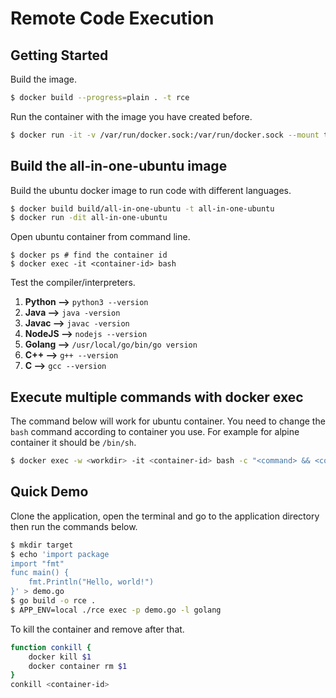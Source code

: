 # Remote Code Execution

## Getting Started

Build the image.
```bash
$ docker build --progress=plain . -t rce
```

Run the container with the image you have created before.
```bash
$ docker run -it -v /var/run/docker.sock:/var/run/docker.sock --mount type=bind,source=$(pwd)/target,target=/rce/target rce
```

## Build the all-in-one-ubuntu image

Build the ubuntu docker image to run code with different languages.

```bash
$ docker build build/all-in-one-ubuntu -t all-in-one-ubuntu
$ docker run -dit all-in-one-ubuntu
```

Open ubuntu container from command line.
```
$ docker ps # find the container id
$ docker exec -it <container-id> bash
```

Test the compiler/interpreters.

1. __Python -->__ `python3 --version`
2. __Java -->__ `java -version`
2. __Javac -->__ `javac -version`
3. __NodeJS -->__ `nodejs --version`
4. __Golang -->__ `/usr/local/go/bin/go version`
5. __C++ -->__ `g++ --version`
6. __C -->__ `gcc --version`

## Execute multiple commands with docker exec

The command below will work for ubuntu container. You need to change the `bash` command according to container you use. For example for alpine container it should be `/bin/sh`.

```bash
$ docker exec -w <workdir> -it <container-id> bash -c "<command> && <command>"
```

## Quick Demo

Clone the application, open the terminal and go to the application directory then run the commands below.

```bash
$ mkdir target
$ echo 'import package
import "fmt"
func main() {
    fmt.Println("Hello, world!")
}' > demo.go
$ go build -o rce .
$ APP_ENV=local ./rce exec -p demo.go -l golang
```

To kill the container and remove after that.
```bash
function conkill {
    docker kill $1
    docker container rm $1
}
conkill <container-id>
```
